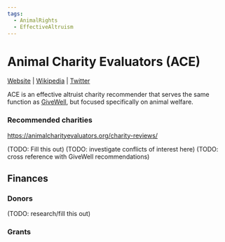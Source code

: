 ```yaml
---
tags:
  - AnimalRights
  - EffectiveAltruism
---
```

# Animal Charity Evaluators (ACE)

[Website](https://animalcharityevaluators.org/) | [Wikipedia](https://en.wikipedia.org/wiki/Animal_Charity_Evaluators) |  [Twitter]()

ACE is an effective altruist charity recommender that serves the same function as [GiveWell](), but focused specifically on animal welfare.

### Recommended charities

https://animalcharityevaluators.org/charity-reviews/

(TODO: Fill this out)
(TODO: investigate conflicts of interest here)
(TODO: cross reference with GiveWell recommendations)

## Finances

### Donors

(TODO: research/fill this out)


### Grants


